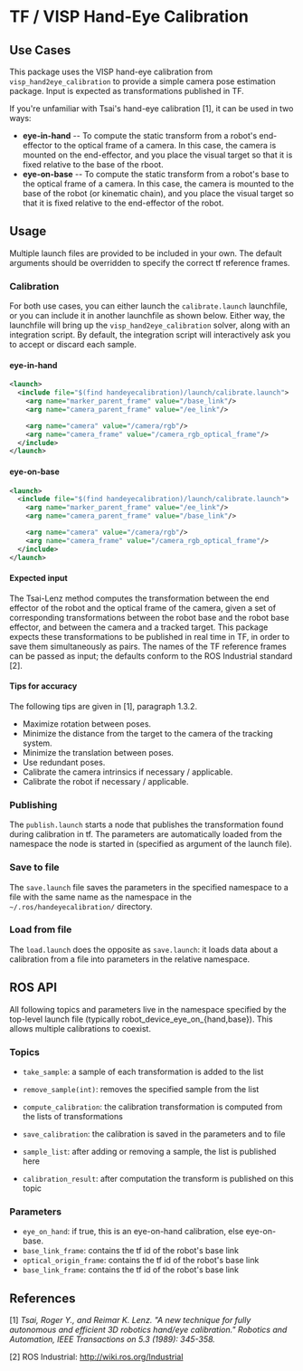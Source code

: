 
TF / VISP Hand-Eye Calibration
=================================

## Use Cases

This package uses the VISP
hand-eye calibration from `visp_hand2eye_calibration` to provide a simple
camera pose estimation package. Input is expected as transformations published in TF.

If you're unfamiliar with Tsai's hand-eye calibration [1], it can be used in two ways:

- **eye-in-hand** -- To compute the static transform from a robot's
  end-effector to the optical frame of a camera. In this case, the camera is
  mounted on the end-effector, and you place the visual target so that it is
  fixed relative to the base of the rboot.
- **eye-on-base** -- To compute the static transform from a robot's base to the
  optical frame of a camera. In this case, the camera is mounted to the base of
  the robot (or kinematic chain), and you place the visual target so that it is
  fixed relative to the end-effector of the robot.

## Usage

Multiple launch files are provided to be included in your own. The default arguments should be
overridden to specify the correct tf reference frames.

### Calibration

For both use cases, you can either launch the `calibrate.launch`
launchfile, or you can include it in another launchfile as shown below. Either
way, the launchfile will bring up the `visp_hand2eye_calibration` solver, along with an
integration script. By default, the integration script will interactively ask you
to accept or discard each sample.

#### eye-in-hand

```xml
<launch>
  <include file="$(find handeyecalibration)/launch/calibrate.launch">
    <arg name="marker_parent_frame" value="/base_link"/>
    <arg name="camera_parent_frame" value="/ee_link"/>

    <arg name="camera" value="/camera/rgb"/>
    <arg name="camera_frame" value="/camera_rgb_optical_frame"/>
  </include>
</launch>
```

#### eye-on-base

```xml
<launch>
  <include file="$(find handeyecalibration)/launch/calibrate.launch">
    <arg name="marker_parent_frame" value="/ee_link"/>
    <arg name="camera_parent_frame" value="/base_link"/>

    <arg name="camera" value="/camera/rgb"/>
    <arg name="camera_frame" value="/camera_rgb_optical_frame"/>
  </include>
</launch>
```

#### Expected input

The Tsai-Lenz method computes the transformation between the end effector of the robot and the optical frame of the camera,
given a set of corresponding transformations between the robot base and the robot base effector, and between the camera
and a tracked target.
This package expects these transformations to be published in real time in TF, in order to save them simultaneously as pairs.
The names of the TF reference frames can be passed as input; the defaults conform to the ROS Industrial standard [2].

#### Tips for accuracy

The following tips are given in [1], paragraph 1.3.2.

- Maximize rotation between poses.
- Minimize the distance from the target to the camera of the tracking system.
- Minimize the translation between poses.
- Use redundant poses.
- Calibrate the camera intrinsics if necessary / applicable.
- Calibrate the robot if necessary / applicable.

### Publishing
The `publish.launch` starts a node that publishes the transformation found during calibration in tf.
The parameters are automatically loaded from the namespace the node is started in (specified as
argument of the launch file).

### Save to file
The `save.launch` file saves the parameters in the specified namespace to a file with the same
name as the namespace in the `~/.ros/handeyecalibration/` directory.

### Load from file
The `load.launch` does the opposite as `save.launch`: it loads data about a calibration from a file
into parameters in the relative namespace.

## ROS API

All following topics and parameters live in the namespace specified by the top-level launch file
(typically robot_device_eye_on_{hand,base}). This allows multiple calibrations to coexist.

### Topics

- `take_sample`: a sample of each transformation is added to the list
- `remove_sample(int)`: removes the specified sample from the list
- `compute_calibration`: the calibration transformation is computed from the lists of transformations
- `save_calibration`: the calibration is saved in the parameters and to file


- `sample_list`: after adding or removing a sample, the list is published here
- `calibration_result`: after computation the transform is published on this topic

### Parameters

- `eye_on_hand`: if true, this is an eye-on-hand calibration, else eye-on-base.
- `base_link_frame`: contains the tf id of the robot's base link
- `optical_origin_frame`: contains the tf id of the robot's base link
- `base_link_frame`: contains the tf id of the robot's base link

## References

[1] *Tsai, Roger Y., and Reimar K. Lenz. "A new technique for fully autonomous
and efficient 3D robotics hand/eye calibration." Robotics and Automation, IEEE
Transactions on 5.3 (1989): 345-358.*

[2] ROS Industrial: <http://wiki.ros.org/Industrial>